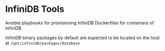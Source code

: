 InfiniDB Tools
============

Ansible playbooks for provisioning InfiniDB
Dockerfiles for containers of InfiniDB

InfiniDB binary packages by default are expected to be located on the host at `/opt/infinidb/packages/database` 